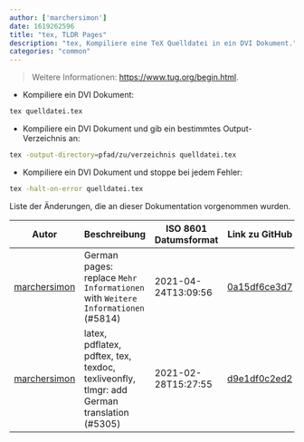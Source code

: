 ```yaml
---
author: ['marchersimon']
date: 1619262596
title: "tex, TLDR Pages"
description: "tex, Kompiliere eine TeX Quelldatei in ein DVI Dokument."
categories: "common"
---
```

> Weitere Informationen: <https://www.tug.org/begin.html>.

- Kompiliere ein DVI Dokument:

```bash
tex quelldatei.tex
```

- Kompiliere ein DVI Dokument und gib ein bestimmtes Output-Verzeichnis an:

```bash
tex -output-directory=pfad/zu/verzeichnis quelldatei.tex
```

- Kompiliere ein DVI Dokument und stoppe bei jedem Fehler:

```bash
tex -halt-on-error quelldatei.tex
```
Liste der Änderungen, die an dieser Dokumentation vorgenommen wurden.


Autor | Beschreibung | ISO 8601 Datumsformat | Link zu GitHub
------|-----|-----|-----
[marchersimon](mailto:50295997+marchersimon@users.noreply.github.com) | German pages: replace `Mehr Informationen` with `Weitere Informationen` (#5814) | 2021-04-24T13:09:56 | [0a15df6ce3d7](https://github.com/tldr-pages/tldr/commit/0a15df6ce3d790b71b8fa4ae2e8befe0ed0806c7)
[marchersimon](mailto:50295997+marchersimon@users.noreply.github.com) | latex, pdflatex, pdftex, tex, texdoc, texliveonfly, tlmgr: add German translation (#5305) | 2021-02-28T15:27:55 | [d9e1df0c2ed2](https://github.com/tldr-pages/tldr/commit/d9e1df0c2ed2c9b684791ed538e276c9ed3cdfd8)

